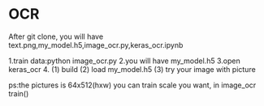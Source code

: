 # OCR
After git clone, you will have text.png,my_model.h5,image_ocr.py,keras_ocr.ipynb

1.train data:python image_ocr.py 
2.you will have my_model.h5
3.open keras_ocr
4.
(1) build 
(2) load my_model.h5
(3) try your image with picture

ps:the pictures is 64x512(hxw)
you can train scale you want, in image_ocr train()
